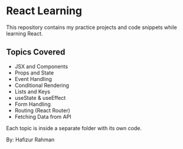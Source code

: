 # React Learning

This repository contains my practice projects and code snippets while learning React.

## Topics Covered

- JSX and Components
- Props and State
- Event Handling
- Conditional Rendering
- Lists and Keys
- useState & useEffect
- Form Handling
- Routing (React Router)
- Fetching Data from API

Each topic is inside a separate folder with its own code.

By: Hafizur Rahman



